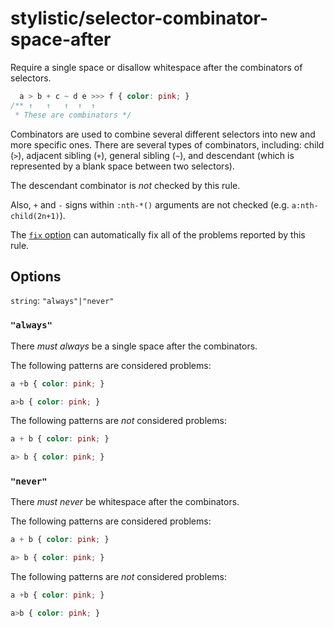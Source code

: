# stylistic/selector-combinator-space-after

Require a single space or disallow whitespace after the combinators of selectors.

<!-- prettier-ignore -->
```css
  a > b + c ~ d e >>> f { color: pink; }
/** ↑   ↑   ↑  ↑  ↑
 * These are combinators */
```

Combinators are used to combine several different selectors into new and more specific ones. There are several types of combinators, including: child (`>`), adjacent sibling (`+`), general sibling (`~`), and descendant (which is represented by a blank space between two selectors).

The descendant combinator is _not_ checked by this rule.

Also, `+` and `-` signs within `:nth-*()` arguments are not checked (e.g. `a:nth-child(2n+1)`).

The [`fix` option](https://stylelint.io/user-guide/options#fix) can automatically fix all of the problems reported by this rule.

## Options

`string`: `"always"|"never"`

### `"always"`

There _must always_ be a single space after the combinators.

The following patterns are considered problems:

<!-- prettier-ignore -->
```css
a +b { color: pink; }
```

<!-- prettier-ignore -->
```css
a>b { color: pink; }
```

The following patterns are _not_ considered problems:

<!-- prettier-ignore -->
```css
a + b { color: pink; }
```

<!-- prettier-ignore -->
```css
a> b { color: pink; }
```

### `"never"`

There _must never_ be whitespace after the combinators.

The following patterns are considered problems:

<!-- prettier-ignore -->
```css
a + b { color: pink; }
```

<!-- prettier-ignore -->
```css
a> b { color: pink; }
```

The following patterns are _not_ considered problems:

<!-- prettier-ignore -->
```css
a +b { color: pink; }
```

<!-- prettier-ignore -->
```css
a>b { color: pink; }
```
